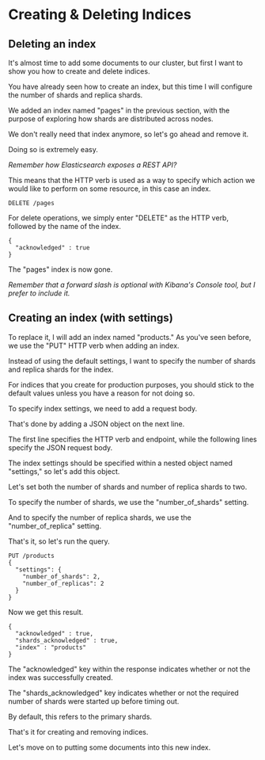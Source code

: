 # Creating & Deleting Indices

## Deleting an index

It's almost time to add some documents to our cluster, but first I want to show you how to create and delete indices.

You have already seen how to create an index, but this time I will configure the number of shards and replica shards.

We added an index named "pages" in the previous section, with the purpose of exploring how shards are distributed across nodes.

We don't really need that index anymore, so let's go ahead and remove it.

Doing so is extremely easy.

*Remember how Elasticsearch exposes a REST API?*

This means that the HTTP verb is used as a way to specify which action we would like to perform on some resource, in this case an index.

```
DELETE /pages
```
For delete operations, we simply enter "DELETE" as the HTTP verb, followed by the name of the index.

```
{
  "acknowledged" : true
}
```

The "pages" index is now gone.

*Remember that a forward slash is optional with Kibana's Console tool, but I prefer to include it.*


## Creating an index (with settings)

To replace it, I will add an index named "products." As you've seen before, we use the "PUT" HTTP verb when adding an index.

Instead of using the default settings, I want to specify the number of shards and replica shards for the index.

For indices that you create for production purposes, you should stick to the default values unless you have a reason for not doing so.

To specify index settings, we need to add a request body.

That's done by adding a JSON object on the next line.

The first line specifies the HTTP verb and endpoint, while the following lines specify the JSON request body.

The index settings should be specified within a nested object named "settings," so let's add this object.

Let's set both the number of shards and number of replica shards to two.

To specify the number of shards, we use the "number_of_shards" setting.

And to specify the number of replica shards, we use the "number_of_replica" setting.

That's it, so let's run the query.

```
PUT /products
{
  "settings": {
    "number_of_shards": 2,
    "number_of_replicas": 2
  }
}
```
Now we get this result.

```
{
  "acknowledged" : true,
  "shards_acknowledged" : true,
  "index" : "products"
}

```
The "acknowledged" key within the response indicates whether or not the index was successfully created.

The "shards_acknowledged" key indicates whether or not the required number of shards were started up before timing out.

By default, this refers to the primary shards.

That's it for creating and removing indices.

Let's move on to putting some documents into this new index.